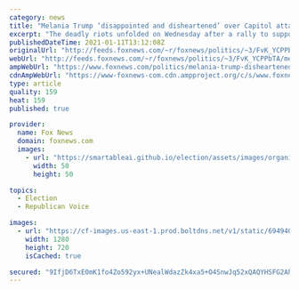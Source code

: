 ```yaml
---
category: news
title: "Melania Trump ‘disappointed and disheartened’ over Capitol attack: ‘Nation must heal in a civil manner'"
excerpt: "The deadly riots unfolded on Wednesday after a rally to support President Trump descended into a mob that stormed the Capitol during the certification of the Electoral College vote."
publishedDateTime: 2021-01-11T13:12:08Z
originalUrl: "http://feeds.foxnews.com/~r/foxnews/politics/~3/FvK_YCPPbTA/melania-trump-disheartened-capitol-attack-nation-must-heal-civil-manner"
webUrl: "http://feeds.foxnews.com/~r/foxnews/politics/~3/FvK_YCPPbTA/melania-trump-disheartened-capitol-attack-nation-must-heal-civil-manner"
ampWebUrl: "https://www.foxnews.com/politics/melania-trump-disheartened-capitol-attack-nation-must-heal-civil-manner.amp"
cdnAmpWebUrl: "https://www-foxnews-com.cdn.ampproject.org/c/s/www.foxnews.com/politics/melania-trump-disheartened-capitol-attack-nation-must-heal-civil-manner.amp"
type: article
quality: 159
heat: 159
published: true

provider:
  name: Fox News
  domain: foxnews.com
  images:
    - url: "https://smartableai.github.io/election/assets/images/organizations/foxnews.com-50x50.jpg"
      width: 50
      height: 50

topics:
  - Election
  - Republican Voice

images:
  - url: "https://cf-images.us-east-1.prod.boltdns.net/v1/static/694940094001/e56d820d-efe3-4b7e-8ffb-0e2cf480f0d1/3b7121e6-427b-4dbd-89b9-9bcaa499ee04/1280x720/match/image.jpg"
    width: 1280
    height: 720
    isCached: true

secured: "9IfjD6TxE0mK1fo4Zo592yx+UNealWdazZk4xa5+O4SnwJq52xQAQYHSFG2AhqF/E2u/jldFSg2/ZevbSJ4weHRNe1tKFpGrSFwFHL0XHBHKFb4cnq3S8EtQeOFpeiBoXCALeyK9VxJxF3h85bRMO9rpRFiEW2iRbOAZUTLf3Dk6eUjIEWCRTGHkZMWvSzWZ7pwiOjC8sFpcKxf1gxbZNrFHjU8Yc1VPfBmkrxIaYG23OmtAMPrH0zWdObEw1rRBL2NZBLhLa21pnmdtT5vIVA4jTxChEoZjxe2jN54d9mRudnP8S6weA5/wBP6wljlMiPp8YLk3cPqxRz7G/DbJEK1GXtA9TbEx89wzCy2cZ8E=;M3XfG6tiPcaTFCC98nT6RQ=="
---
```


